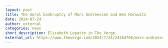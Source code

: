 ```yaml
---
layout: post
title: The moral bankruptcy of Marc Andreessen and Ben Horowitz
date: 2024-07-24
author: external
categories: news
short_description: Elizabeth Lopatto in The Verge.
external_url: https://www.theverge.com/2024/7/24/24204706/marc-andreessen-ben-horowitz-a16z-trump-donations
---
```

